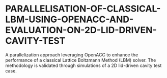 # PARALLELISATION-OF-CLASSICAL-LBM-USING-OPENACC-AND-EVALUATION-ON-2D-LID-DRIVEN-CAVITY-TEST
A parallelization approach leveraging OpenACC to enhance the performance of a classical Lattice Boltzmann Method (LBM) solver. The methodology is validated through simulations of a 2D lid-driven cavity test case.
